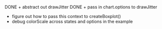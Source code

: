 DONE + abstract out drawJitter
DONE + pass in chart.options to drawJitter
+ figure out how to pass this context to createBoxplot()
+ debug colorScale across states and options in the example